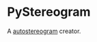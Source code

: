 # PyStereogram
 
A [autostereogram] creator. 

[autostereogram]: https://en.wikipedia.org/wiki/Autostereogram
